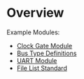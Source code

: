 # Overview

Example Modules:

* [Clock Gate Module](clk_gate.md)
* [Bus Type Definitions](bus.md)
* [UART Module](uart.md)
* [File List Standard](fileliststandard.md)
